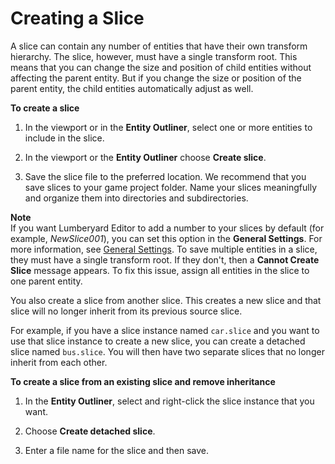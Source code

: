 # Creating a Slice<a name="component-slices-creating"></a>

A slice can contain any number of entities that have their own transform hierarchy\. The slice, however, must have a single transform root\. This means that you can change the size and position of child entities without affecting the parent entity\. But if you change the size or position of the parent entity, the child entities automatically adjust as well\.

**To create a slice**

1. In the viewport or in the **Entity Outliner**, select one or more entities to include in the slice\.

1. In the viewport or the **Entity Outliner** choose **Create slice**\.

1. Save the slice file to the preferred location\. We recommend that you save slices to your game project folder\. Name your slices meaningfully and organize them into directories and subdirectories\. 

**Note**  
If you want Lumberyard Editor to add a number to your slices by default \(for example, *NewSlice001*\), you can set this option in the **General Settings**\. For more information, see [General Settings](lumberyard-editor-customizing.md#lumberyard-editor-customizing-preferences-general)\.
To save multiple entities in a slice, they must have a single transform root\. If they don't, then a **Cannot Create Slice** message appears\. To fix this issue, assign all entities in the slice to one parent entity\.

You also create a slice from another slice\. This creates a new slice and that slice will no longer inherit from its previous source slice\.

For example, if you have a slice instance named `car.slice` and you want to use that slice instance to create a new slice, you can create a detached slice named `bus.slice`\. You will then have two separate slices that no longer inherit from each other\. 

**To create a slice from an existing slice and remove inheritance**

1. In the **Entity Outliner**, select and right\-click the slice instance that you want\.

1. Choose **Create detached slice**\.

1. Enter a file name for the slice and then save\.